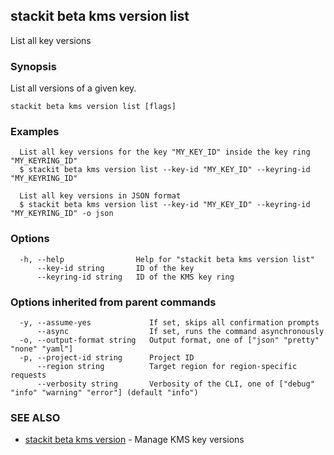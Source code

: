 ## stackit beta kms version list

List all key versions

### Synopsis

List all versions of a given key.

```
stackit beta kms version list [flags]
```

### Examples

```
  List all key versions for the key "MY_KEY_ID" inside the key ring "MY_KEYRING_ID"
  $ stackit beta kms version list --key-id "MY_KEY_ID" --keyring-id "MY_KEYRING_ID"

  List all key versions in JSON format
  $ stackit beta kms version list --key-id "MY_KEY_ID" --keyring-id "MY_KEYRING_ID" -o json
```

### Options

```
  -h, --help                Help for "stackit beta kms version list"
      --key-id string       ID of the key
      --keyring-id string   ID of the KMS key ring
```

### Options inherited from parent commands

```
  -y, --assume-yes             If set, skips all confirmation prompts
      --async                  If set, runs the command asynchronously
  -o, --output-format string   Output format, one of ["json" "pretty" "none" "yaml"]
  -p, --project-id string      Project ID
      --region string          Target region for region-specific requests
      --verbosity string       Verbosity of the CLI, one of ["debug" "info" "warning" "error"] (default "info")
```

### SEE ALSO

* [stackit beta kms version](./stackit_beta_kms_version.md)	 - Manage KMS key versions

